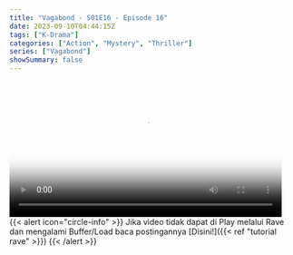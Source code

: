 ```yaml
---
title: "Vagabond - S01E16 - Episode 16"
date: 2023-09-10T04:44:15Z
tags: ["K-Drama"]
categories: ["Action", "Mystery", "Thriller"]
series: ["Vagabond"]
showSummary: false
---
```


<video id="video-2" 
class="art-preview lazy video-js vjs-default-skin vjs-big-play-centered" 
controls preload="auto" 
widthqq="640" 
height="240" 
poster="https://www.themoviedb.org/t/p/original/yPlh8DAsuntCzTy8O6aFKbBKzLB.jpg" 
data-setup='{ "example_option": true, "width": "auto", "height": "auto", "techOrder": ["html5","flash"] }' 
onseeked="true"> <source src="https://kp3d-my.sharepoint.com/personal/ryoo_kp3d_onmicrosoft_com/_layouts/15/download.aspx?share=Ec3EaKY-MbpCnnnuI3IOpjgBzgBBLhRCMFzWc3XuBFupGA" type='video/mp4'>
</video>
<br>
{{< alert icon="circle-info" >}}
Jika video tidak dapat di Play melalui Rave dan mengalami Buffer/Load baca postingannya [Disini!]({{< ref "tutorial rave" >}})
{{< /alert >}}

